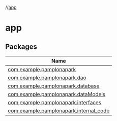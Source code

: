 //[app](index.md)

# app

## Packages

| Name |
|---|
| [com.example.pamplonapark](app/com.example.pamplonapark/index.md) |
| [com.example.pamplonapark.dao](app/com.example.pamplonapark.dao/index.md) |
| [com.example.pamplonapark.database](app/com.example.pamplonapark.database/index.md) |
| [com.example.pamplonapark.dataModels](app/com.example.pamplonapark.dataModels/index.md) |
| [com.example.pamplonapark.interfaces](app/com.example.pamplonapark.interfaces/index.md) |
| [com.example.pamplonapark.internal_code](app/com.example.pamplonapark.internal_code/index.md) |
